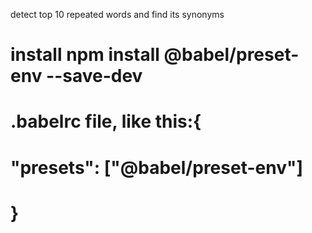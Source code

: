 detect top 10 repeated words  and find its  synonyms

# install npm install @babel/preset-env --save-dev

# .babelrc file, like this:{
#  "presets": ["@babel/preset-env"]
#  }